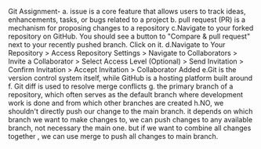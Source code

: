 Git Assignment- <Littlehappy93>
a. issue is a core feature that allows users to track ideas, enhancements, tasks, or bugs related to a project
b. pull request (PR) is a mechanism for proposing changes to a repository
c.Navigate to your forked repository on GitHub. You should see a button to "Compare & pull request" next to your recently pushed branch. Click on it.
d.Navigate to Your Repository > Access Repository Settings > Navigate to Collaborators > Invite a Collaborator > Select Access Level (Optional) > Send Invitation > Confirm Invitation > Accept Invitation > Collaborator Added
e.Git is the version control system itself, while GitHub is a hosting platform built around 
f. Git diff is used to resolve merge conflicts
g. the primary branch of a repository, which often serves as the default branch where development work is done and from which other branches are created
h.NO, we shouldn't directly push our change to the main branch. it depends on which branch we want to make changes to, we can push changes to any available branch, not necessary the main one. but if we want to combine all changes together , we can use merge to push all changes to main branch. 
